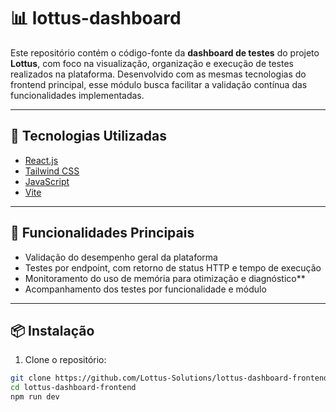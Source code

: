 # 📊 lottus-dashboard

Este repositório contém o código-fonte da **dashboard de testes** do projeto **Lottus**, com foco na visualização, organização e execução de testes realizados na plataforma. Desenvolvido com as mesmas tecnologias do frontend principal, esse módulo busca facilitar a validação contínua das funcionalidades implementadas.

---

## 🚀 Tecnologias Utilizadas

- [React.js](https://reactjs.org/)
- [Tailwind CSS](https://tailwindcss.com/)
- [JavaScript](https://developer.mozilla.org/pt-BR/docs/Web/JavaScript)
- [Vite](https://vitejs.dev/) 

---

## 🧪 Funcionalidades Principais

- Validação do desempenho geral da plataforma  
- Testes por endpoint, com retorno de status HTTP e tempo de execução
- Monitoramento do uso de memória para otimização e diagnóstico**  
- Acompanhamento dos testes por funcionalidade e módulo
  
---

## 📦 Instalação

1. Clone o repositório:

```bash
git clone https://github.com/Lottus-Solutions/lottus-dashboard-frontend.git
cd lottus-dashboard-frontend
npm run dev
